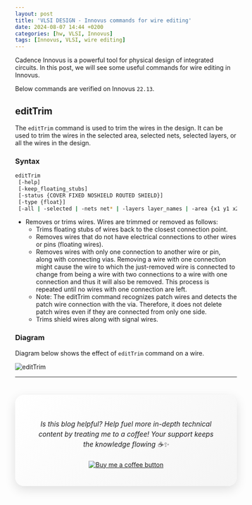 ```yaml
---
layout: post
title: 'VLSI DESIGN - Innovus commands for wire editing'
date: 2024-08-07 14:44 +0200
categories: [hw, VLSI, Innovus]
tags: [Innovus, VLSI, wire editing]
---
```


Cadence Innovus is a powerful tool for physical design of integrated circuits. In this post, we will see some useful commands for wire editing in Innovus.

Below commands are verified on Innovus `22.13`.

## editTrim

The `editTrim` command is used to trim the wires in the design. It can be used to trim the wires in the selected area, selected nets, selected layers, or all the wires in the design.

### Syntax
``` bash
editTrim 
 [-help]
 [-keep_floating_stubs] 
 [-status {COVER FIXED NOSHIELD ROUTED SHIELD}] 
 [-type {float}] 
 [-all | -selected | -nets net* | -layers layer_names | -area {x1 y1 x2 y2}]
```

- Removes or trims wires. Wires are trimmed or removed as follows:
    - Trims floating stubs of wires back to the closest connection point.
    - Removes wires that do not have electrical connections to other wires or pins (floating wires).
    - Removes wires with only one connection to another wire or pin, along with connecting vias. Removing a wire with one connection might cause the wire to which the just-removed wire is connected to change from being a wire with two connections to a wire with one connection and thus it will also be removed. This process is repeated until no wires with one connection are left.
    - Note: The editTrim command recognizes patch wires and detects the patch wire connection with the via. Therefore, it does not delete patch wires even if they are connected from only one side.
    - Trims shield wires along with signal wires.


### Diagram
Diagram below shows the effect of `editTrim` command on a wire.

![editTrim](/assets/figs/editTrim_example_diagram.jpg)

----
<div align="center" style="background: linear-gradient(135deg, #ffffff, #f5f5f5); padding: 40px; border-radius: 20px; box-shadow: 0 8px 24px rgba(0,0,0,0.12); margin: 40px 0; backdrop-filter: blur(10px); -webkit-backdrop-filter: blur(10px);">
    <p style="font-family: -apple-system, BlinkMacSystemFont, 'SF Pro Text', sans-serif; font-size: 1.1em; color: #1d1d1f; line-height: 1.5; margin-bottom: 25px; font-weight: 400;">
        <i>Is this blog helpful? Help fuel more in-depth technical content by treating me to a coffee! Your support keeps the knowledge flowing ☕✨</i>
    </p>
    <a href="https://www.buymeacoffee.com/angli"><img src="https://img.buymeacoffee.com/button-api/?text=Buy me a coffee&emoji=&slug=angli&button_colour=FFDD00&font_colour=000000&font_family=Lato&outline_colour=000000&coffee_colour=ffffff" alt="Buy me a coffee button"></a>
</div>

